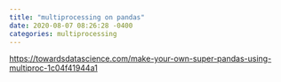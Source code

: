 ```yaml
---
title: "multiprocessing on pandas"
date: 2020-08-07 08:26:28 -0400
categories: multiprocessing
---
```




<a href = "https://towardsdatascience.com/make-your-own-super-pandas-using-multiproc-1c04f41944a1">https://towardsdatascience.com/make-your-own-super-pandas-using-multiproc-1c04f41944a1</a>
